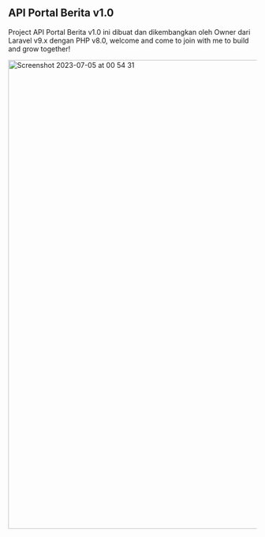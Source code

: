 ## API Portal Berita v1.0
Project API Portal Berita v1.0 ini dibuat dan dikembangkan oleh Owner dari Laravel v9.x dengan PHP v8.0, welcome and come to join with me to build and grow together!

<img width="950" alt="Screenshot 2023-07-05 at 00 54 31" src="https://github.com/aspsptyd/api-portal-berita/assets/98740335/a9690723-77ba-474c-958e-1e22c21f2545">
